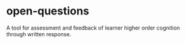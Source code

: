 # open-questions
A tool for assessment and feedback of learner higher order cognition through written response.
